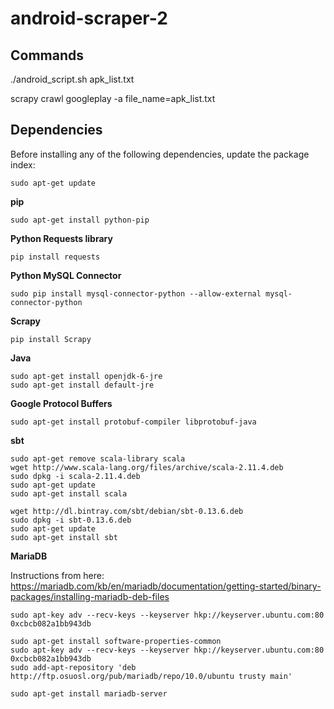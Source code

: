 android-scraper-2
=================
## Commands
./android_script.sh apk_list.txt

scrapy crawl googleplay -a file_name=apk_list.txt

## Dependencies
Before installing any of the following dependencies, update the package index:
```
sudo apt-get update
```

**pip**
```
sudo apt-get install python-pip
```

**Python Requests library**
```
pip install requests
```

**Python MySQL Connector**
```
sudo pip install mysql-connector-python --allow-external mysql-connector-python
```

**Scrapy**
```
pip install Scrapy
```

**Java**
```
sudo apt-get install openjdk-6-jre
sudo apt-get install default-jre
```

**Google Protocol Buffers**
```
sudo apt-get install protobuf-compiler libprotobuf-java
```

**sbt**
```
sudo apt-get remove scala-library scala
wget http://www.scala-lang.org/files/archive/scala-2.11.4.deb
sudo dpkg -i scala-2.11.4.deb
sudo apt-get update
sudo apt-get install scala

wget http://dl.bintray.com/sbt/debian/sbt-0.13.6.deb
sudo dpkg -i sbt-0.13.6.deb 
sudo apt-get update
sudo apt-get install sbt
```

**MariaDB**

Instructions from here:  
https://mariadb.com/kb/en/mariadb/documentation/getting-started/binary-packages/installing-mariadb-deb-files
```
sudo apt-key adv --recv-keys --keyserver hkp://keyserver.ubuntu.com:80 0xcbcb082a1bb943db

sudo apt-get install software-properties-common 
sudo apt-key adv --recv-keys --keyserver hkp://keyserver.ubuntu.com:80 0xcbcb082a1bb943db 
sudo add-apt-repository 'deb http://ftp.osuosl.org/pub/mariadb/repo/10.0/ubuntu trusty main'

sudo apt-get install mariadb-server
```